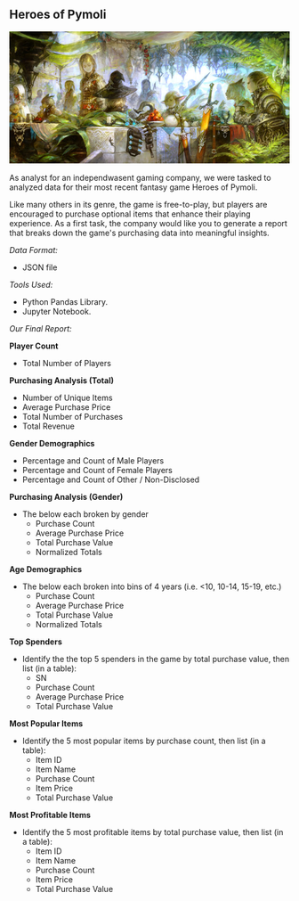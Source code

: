 ## Heroes of Pymoli

![Fantasy](Images/Fantasy.jpg)

As analyst for an independwasent gaming company, we were tasked to analyzed data for their most recent fantasy game Heroes of Pymoli. 

Like many others in its genre, the game is free-to-play, but players are encouraged to purchase optional items that enhance their playing experience. As a first task, the company would like you to generate a report that breaks down the game's purchasing data into meaningful insights.

*Data Format:*
- JSON file


*Tools Used:*
- Python Pandas Library.
- Jupyter Notebook.



*Our Final Report:*

**Player Count**
- Total Number of Players

**Purchasing Analysis (Total)**
- Number of Unique Items
- Average Purchase Price
- Total Number of Purchases
- Total Revenue

**Gender Demographics**
- Percentage and Count of Male Players
- Percentage and Count of Female Players
- Percentage and Count of Other / Non-Disclosed

**Purchasing Analysis (Gender)** 
- The below each broken by gender
  - Purchase Count
  - Average Purchase Price
  - Total Purchase Value
  - Normalized Totals

**Age Demographics**
- The below each broken into bins of 4 years (i.e. &lt;10, 10-14, 15-19, etc.) 
  - Purchase Count
  - Average Purchase Price
  - Total Purchase Value
  - Normalized Totals

**Top Spenders**
- Identify the the top 5 spenders in the game by total purchase value, then list (in a table):
  - SN
  - Purchase Count
  - Average Purchase Price
  - Total Purchase Value

**Most Popular Items**
- Identify the 5 most popular items by purchase count, then list (in a table):
  - Item ID
  - Item Name
  - Purchase Count
  - Item Price
  - Total Purchase Value

**Most Profitable Items**
- Identify the 5 most profitable items by total purchase value, then list (in a table):
  - Item ID
  - Item Name
  - Purchase Count
  - Item Price
  - Total Purchase Value
